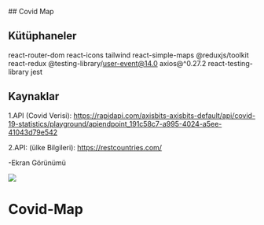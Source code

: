 ## Covid Map

## Kütüphaneler
react-router-dom
react-icons
tailwind
react-simple-maps
@reduxjs/toolkit
react-redux
@testing-library/user-event@14.0
axios@^0.27.2
react-testing-library
jest

## Kaynaklar
1.API (Covid Verisi): https://rapidapi.com/axisbits-axisbits-default/api/covid-19-statistics/playground/apiendpoint_191c58c7-a995-4024-a5ee-41043d79e542

2.API: (ülke Bilgileri): https://restcountries.com/

-Ekran Görünümü

<img src="covid.gif" />

# Covid-Map

